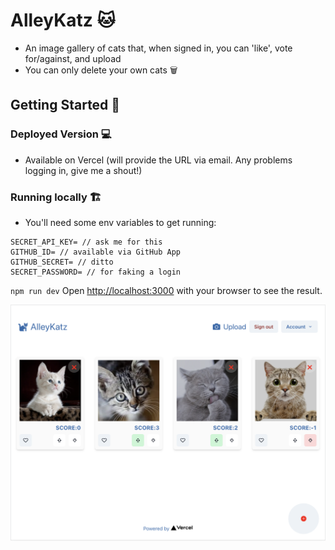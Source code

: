 # AlleyKatz 🐱
- An image gallery of cats that, when signed in, you can 'like', vote for/against, and upload
- You can only delete your own cats 🗑️


## Getting Started 🚀

### Deployed Version 💻 

- Available on Vercel (will provide the URL via email. Any problems logging in, give me a shout!)
### Running locally 🏗️

- You'll need some env variables to get running:
```
SECRET_API_KEY= // ask me for this
GITHUB_ID= // available via GitHub App
GITHUB_SECRET= // ditto
SECRET_PASSWORD= // for faking a login
```

`npm run dev`
Open [http://localhost:3000](http://localhost:3000) with your browser to see the result.

![Screenshot](cats.png)
